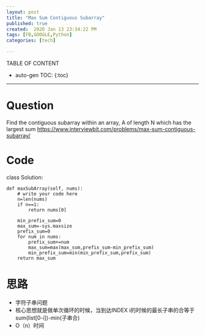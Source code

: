 ```yaml
---
layout: post
title: "Max Sum Contiguous Subarray"
published: true
created:  2020 Jan 13 23:34:22 PM
tags: [FB,GOOGLE,Python]
categories: [tech]

---
```


TABLE OF CONTENT

* auto-gen TOC:
{:toc}

- - -

# Question

Find the contiguous subarray within an array, A of length N which has the largest sum
https://www.interviewbit.com/problems/max-sum-contiguous-subarray/

# Code
class Solution:

    def maxSubArray(self, nums):
        # write your code here
        n=len(nums)
        if n==1:
            return nums[0]
            
        min_prefix_sum=0
        max_sum=-sys.maxsize
        prefix_sum=0
        for num in nums:
            prefix_sum+=num
            max_sum=max(max_sum,prefix_sum-min_prefix_sum)
            min_prefix_sum=min(min_prefix_sum,prefix_sum)
        return max_sum
# 思路

  - 字符子串问题 
  - 核心思想就是做单次循环的时候，当到达INDEX i的时候的最长子串的合等于sum(list[0-i])-min(子串合)
  - O（n）时间 